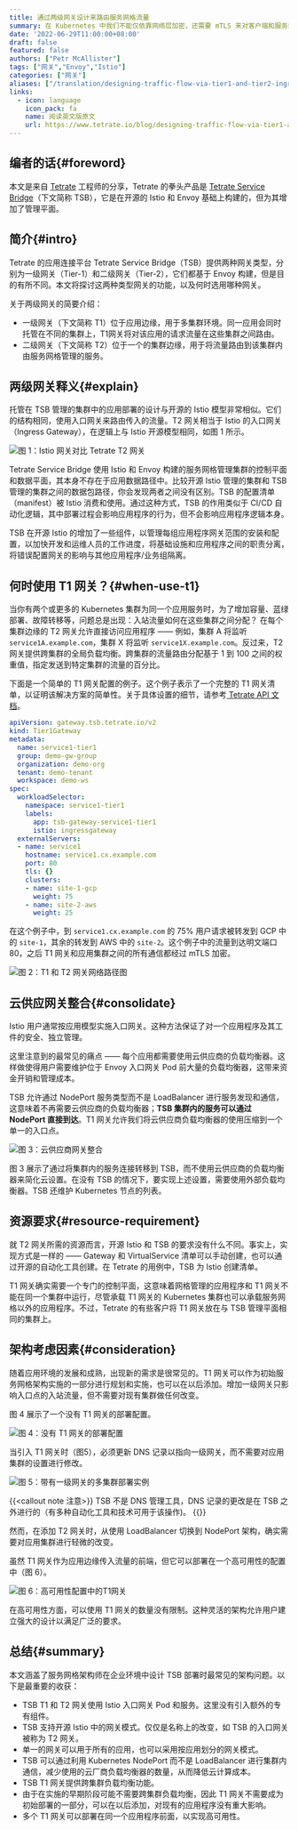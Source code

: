 ```yaml
---
title: 通过两级网关设计来路由服务网格流量
summary: 在 Kubernetes 中我们不能仅依靠网络层加密，还需要 mTLS 来对客户端和服务端进行双向的传输层认证。本文将聚焦于 TLS 的真实性，以及证书管理的难题，说明服务网格对于在 Kubernetes 中开启 mTLS 带来的便利。
date: '2022-06-29T11:00:00+08:00'
draft: false
featured: false
authors: ["Petr McAllister"]
tags: ["网关","Envoy","Istio"]
categories: ["网关"]
aliases: ["/translation/designing-traffic-flow-via-tier1-and-tier2-ingress-gateways"]
links:
  - icon: language
    icon_pack: fa
    name: 阅读英文版原文
    url: https://www.tetrate.io/blog/designing-traffic-flow-via-tier1-and-tier2-ingress-gateways/
---
```


## 编者的话{#foreword}

本文是来自 [Tetrate](https://tetrate.io) 工程师的分享，Tetrate 的拳头产品是 [Tetrate Service Bridge](https://tetrate.io/tetrate-service-bridge)（下文简称 TSB），它是在开源的 Istio 和 Envoy 基础上构建的，但为其增加了管理平面。

## 简介{#intro}

Tetrate 的应用连接平台 Tetrate Service Bridge（TSB）提供两种网关类型，分别为一级网关（Tier-1）和二级网关（Tier-2），它们都基于 Envoy 构建，但是目的有所不同。本文将探讨这两种类型网关的功能，以及何时选用哪种网关。

关于两级网关的简要介绍：

- 一级网关（下文简称 T1）位于应用边缘，用于多集群环境。同一应用会同时托管在不同的集群上，T1网关将对该应用的请求流量在这些集群之间路由。
- 二级网关（下文简称 T2）位于一个的集群边缘，用于将流量路由到该集群内由服务网格管理的服务。

## 两级网关释义{#explain}

托管在 TSB 管理的集群中的应用部署的设计与开源的 Istio 模型非常相似。它们的结构相同，使用入口网关来路由传入的流量。T2 网关相当于 Istio 的入口网关（Ingress Gateway），在逻辑上与 Istio 开源模型相同，如图 1 所示。

![图 1：Istio 网关对比 Tetrate T2 网关](tier2-gw-deployment.svg "图 1：Istio 网关vs Tetrate T2 网关")

Tetrate Service Bridge 使用 Istio 和 Envoy 构建的服务网格管理集群的控制平面和数据平面，其本身不存在于应用数据路径中。比较开源 Istio 管理的集群和 TSB 管理的集群之间的数据包路径，你会发现两者之间没有区别。TSB 的配置清单（manifest）被 Istio 消费和使用。通过这种方式，TSB 的作用类似于 CI/CD 自动化逻辑，其中部署过程会影响应用程序的行为，但不会影响应用程序逻辑本身。

TSB 在开源 Istio 的增加了一些组件，以管理每组应用程序网关范围的安装和配置，以加快开发和运维人员的工作进度，将基础设施和应用程序之间的职责分离，将错误配置网关的影响与其他应用程序/业务组隔离。

## 何时使用 T1 网关？{#when-use-t1}

当你有两个或更多的 Kubernetes 集群为同一个应用服务时，为了增加容量、蓝绿部署、故障转移等，问题总是出现：入站流量如何在这些集群之间分配？ 在每个集群边缘的 T2 网关允许直接访问应用程序 —— 例如，集群 A 将监听 `service1A.example.com`，集群 X 将监听 `service1X.example.com`。反过来，T2 网关提供跨集群的全局负载均衡。跨集群的流量路由分配基于 1 到 100 之间的权重值，指定发送到特定集群的流量的百分比。

下面是一个简单的 T1 网关配置的例子。这个例子表示了一个完整的 T1 网关清单，以证明该解决方案的简单性。关于具体设置的细节，请参考[ Tetrate API 文档](https://docs.tetrate.io/service-bridge/1.4.x/en-us/refs/tsb/gateway/v2/tier1_gateway#tier1gateway)。

```yaml
apiVersion: gateway.tsb.tetrate.io/v2
kind: Tier1Gateway
metadata:
  name: service1-tier1
  group: demo-gw-group
  organization: demo-org
  tenant: demo-tenant
  workspace: demo-ws
spec:
  workloadSelector:
    namespace: service1-tier1
    labels:
      app: tsb-gateway-service1-tier1
      istio: ingressgateway
  externalServers:
  - name: service1
    hostname: service1.cx.example.com
    port: 80
    tls: {}
    clusters:
    - name: site-1-gcp
      weight: 75
    - name: site-2-aws
      weight: 25 
```

在这个例子中，到 `service1.cx.example.com` 的 75% 用户请求被转发到 GCP 中的 `site-1`，其余的转发到 AWS 中的 `site-2`。这个例子中的流量到达明文端口 80，之后 T1 网关和应用集群之间的所有通信都经过 mTLS 加密。

![图 2：T1 和 T2 网关网络路径图](tier1-gw-listening.svg "图 2：T1 和 T2 网关网络路径图")

## 云供应网关整合{#consolidate}

Istio 用户通常按应用模型实施入口网关。这种方法保证了对一个应用程序及其工件的安全、独立管理。

这里注意到的最常见的痛点 —— 每个应用都需要使用云供应商的负载均衡器。这样做使得用户需要维护位于 Envoy 入口网关 Pod 前大量的负载均衡器，这带来资金开销和管理成本。

TSB 允许通过 NodePort 服务类型而不是 LoadBalancer 进行服务发现和通信，这意味着不再需要云供应商的负载均衡器；**TSB 集群内的服务可以通过 NodePort 直接到达**。T1 网关允许我们将云供应商负载均衡器的使用压缩到一个单一的入口点。

![图 3：云供应商网关整合](cloud-vendor-setup.svg "图 3：云供应商网关整合")

图 3 展示了通过将集群内的服务连接转移到 TSB，而不使用云供应商的负载均衡器来简化云设置。在没有 TSB 的情况下，要实现上述设置，需要使用外部负载均衡器。TSB 还维护 Kubernetes 节点的列表。

## 资源要求{#resource-requirement}

就 T2 网关所需的资源而言，开源 Istio 和 TSB 的要求没有什么不同。事实上，实现方式是一样的 —— Gateway 和 VirtualService 清单可以手动创建，也可以通过开源的自动化工具创建。在 Tetrate 的用例中，TSB 为 Istio 创建清单。

T1 网关确实需要一个专门的控制平面，这意味着网格管理的应用程序和 T1 网关不能在同一个集群中运行，尽管承载 T1 网关的 Kubernetes 集群也可以承载服务网格以外的应用程序。不过，Tetrate 的有些客户将 T1 网关放在与 TSB 管理平面相同的集群上。

## 架构考虑因素{#consideration}

随着应用环境的发展和成熟，出现新的需求是很常见的。T1 网关可以作为初始服务网格架构实施的一部分进行规划和实施，也可以在以后添加。增加一级网关只影响入口点的入站流量，但不需要对现有集群做任何改变。

图 4 展示了一个没有 T1 网关的部署配置。

![图 4：没有 T1 网关的部署配置](dns-server-points-website.svg "图 4：没有 T1 网关的部署配置")

当引入 T1 网关时（图5），必须更新 DNS 记录以指向一级网关，而不需要对应用集群的设置进行修改。

![图 5：带有一级网关的多集群部署实例](application-clusters-config.svg "图 5：带有一级网关的多集群部署实例")

{{<callout note 注意>}}
TSB 不是 DNS 管理工具，DNS 记录的更改是在 TSB 之外进行的（有多种自动化工具和技术可用于该操作)。
{{</callout>}}

然而，在添加 T2 网关时，从使用 LoadBalancer 切换到 NodePort 架构，确实需要对应用集群进行轻微的改变。

虽然 T1 网关作为应用边缘传入流量的前端，但它可以部署在一个高可用性的配置中（图 6）。

![图 6：高可用性配置中的T1网关](tier1-gateway-incoming-traffic.svg "图 6：高可用性配置中的T1网关")

在高可用性方面，可以使用 T1 网关的数量没有限制。这种灵活的架构允许用户建立强大的设计以满足广泛的要求。

## 总结{#summary}

本文涵盖了服务网格架构师在企业环境中设计 TSB 部署时最常见的架构问题。以下是最重要的收获：

- TSB T1 和 T2 网关使用 Istio 入口网关 Pod 和服务。这里没有引入额外的专有组件。
- TSB 支持开源 Istio 中的网关模式。仅仅是名称上的改变，如 TSB 的入口网关被称为 T2 网关。
- 单一的网关可以用于所有的应用，也可以采用按应用划分的网关模式。
- TSB 可以通过利用 Kubernetes NodePort 而不是 LoadBalancer 进行集群内通信，减少使用的云厂商负载均衡器的数量，从而降低云计算成本。
- TSB T1 网关提供跨集群负载均衡功能。
- 由于在实施的早期阶段可能不需要跨集群负载均衡，因此 T1 网关不需要成为初始部署的一部分，可以在以后添加，对现有的应用程序没有重大影响。
- 多个 T1 网关可以部署在同一个应用程序前面，以实现高可用性。
